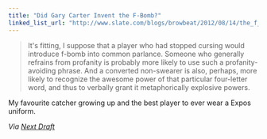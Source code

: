 ```yaml
---
title: "Did Gary Carter Invent the F-Bomb?"
linked_list_url: "http://www.slate.com/blogs/browbeat/2012/08/14/the_f_bomb_and_gary_carter_did_the_late_mets_catcher_invent_the_phrase_.html"
---
```

<blockquote><p>
  It's fitting, I suppose that a player who had stopped cursing would introduce f-bomb into common parlance. Someone who generally refrains from profanity is probably more likely to use such a profanity-avoiding phrase. And a converted non-swearer is also, perhaps, more likely to recognize the awesome power of that particular four-letter word, and thus to verbally grant it metaphorically explosive powers.
</p></blockquote>
<p>My favourite catcher growing up and the best player to ever wear a Expos uniform.</p>
<p><em>Via <a href="http://us2.campaign-archive2.com/?u=ed102783e87fee61c1a534a9d&amp;id=82267f23b6&amp;e=cd4a787825">Next Draft</a></em></p>
